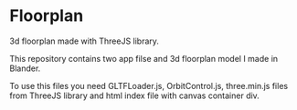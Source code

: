 # Floorplan
3d floorplan made with ThreeJS library. 

This repository contains two app filse and 3d floorplan model I made in Blander.

To use this files you need GLTFLoader.js, OrbitControl.js, three.min.js files from ThreeJS library and html index file with canvas container div.  
